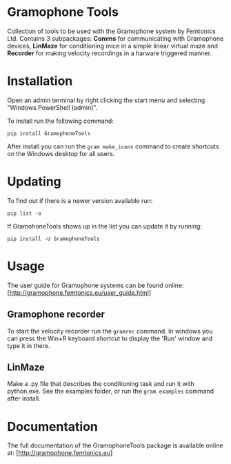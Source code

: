 # Gramophone Tools
Collection of tools to be used with the Gramophone system by Femtonics Ltd. Contains 3 subpackages: **Comms** for communicating with Gramophone devices, **LinMaze** for conditioning mice in a simple linear virtual maze and **Recorder** for making velocity recordings in a harware triggered manner.

# Installation
Open an admin terminal by right clicking the start menu and selecting "Windows PowerShell (admin)".

To install run the following command:

``` pip install GramophoneTools ```

After install you can run the ```gram make_icons``` command to create shortcuts on the Windows desktop for all users. 

# Updating
To find out if there is a newer version available run:

``` pip list -o ```

If GramohoneTools shows up in the list you can update it by running:

``` pip install -U GramophoneTools ```

# Usage
The user guide for Gramophone systems can be found online: [http://gramophone.femtonics.eu/user_guide.html]

## Gramophone recorder
To start the velocity recorder run the ``` gramrec ``` command. In windows you can press the Win+R keyboard shortcut to display the 'Run' window and type it in there.

## LinMaze
Make a .py file that describes the conditioning task and run it with python.exe. See the examples folder, or run the ```gram examples``` command after install.

# Documentation
The full documentation of the GramophoneTools package is available online at: [http://gramophone.femtonics.eu]